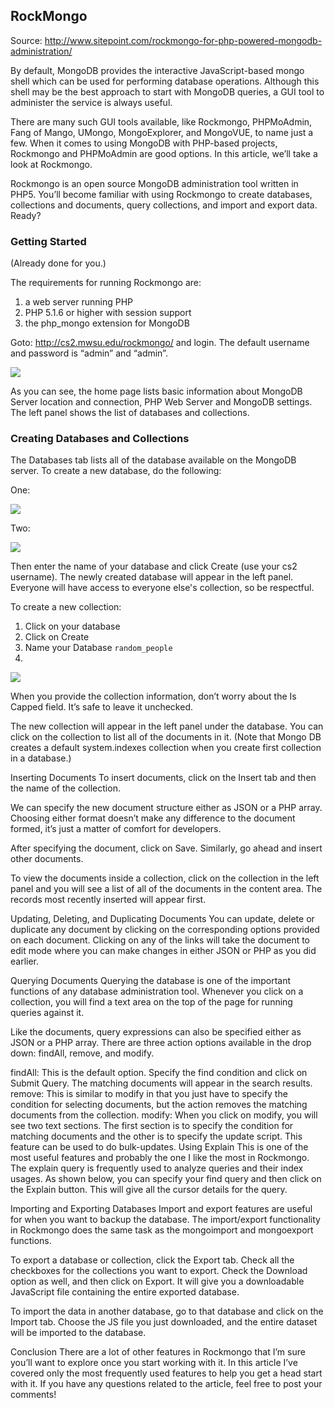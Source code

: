 ## RockMongo

Source: http://www.sitepoint.com/rockmongo-for-php-powered-mongodb-administration/

By default, MongoDB provides the interactive JavaScript-based mongo shell which can be used for performing database operations. Although this shell may be the best approach to start with MongoDB queries, a GUI tool to administer the service is always useful.

There are many such GUI tools available, like Rockmongo, PHPMoAdmin, Fang of Mango, UMongo, MongoExplorer, and MongoVUE, to name just a few. When it comes to using MongoDB with PHP-based projects, Rockmongo and PHPMoAdmin are good options. In this article, we’ll take a look at Rockmongo.

Rockmongo is an open source MongoDB administration tool written in PHP5. You’ll become familiar with using Rockmongo to create databases, collections and documents, query collections, and import and export data. Ready?

### Getting Started
(Already done for you.)

The requirements for running Rockmongo are:

1. a web server running PHP
2. PHP 5.1.6 or higher with session support
3. the php_mongo extension for MongoDB


Goto: http://cs2.mwsu.edu/rockmongo/ and login. The default username and password is “admin” and “admin”. 

![](https://s3.amazonaws.com/f.cl.ly/items/0e1c2u1R3u0f461E0a3M/rockmongo-01.png)

As you can see, the home page lists basic information about MongoDB Server location and connection, PHP Web Server and MongoDB settings. The left panel shows the list of databases and collections.

### Creating Databases and Collections

The Databases tab lists all of the database available on the MongoDB server. To create a new database, do the following:

One:

![](https://s3.amazonaws.com/f.cl.ly/items/3e2S0X3b0y4541061t11/createdb1.png)

Two:

![](https://s3.amazonaws.com/f.cl.ly/items/1o1n2R3V090z160z413U/createdb2.png)

Then enter the name of your database and click Create (use your cs2 username). The newly created database will appear in the left panel. Everyone will have access to everyone else's collection, so be respectful.

To create a new collection:

1. Click on your database
2. Click on Create
3. Name your Database `random_people`
4. 
![](https://s3.amazonaws.com/f.cl.ly/items/1V3F281d0v391a0e1m2L/create_collection.png)

When you provide the collection information, don’t worry about the Is Capped field. It’s safe to leave it unchecked.


The new collection will appear in the left panel under the database. You can click on the collection to list all of the documents in it. (Note that Mongo DB creates a default system.indexes collection when you create first collection in a database.)

Inserting Documents
To insert documents, click on the Insert tab and then the name of the collection.



We can specify the new document structure either as JSON or a PHP array. Choosing either format doesn’t make any difference to the document formed, it’s just a matter of comfort for developers.

After specifying the document, click on Save. Similarly, go ahead and insert other documents.



To view the documents inside a collection, click on the collection in the left panel and you will see a list of all of the documents in the content area. The records most recently inserted will appear first.

Updating, Deleting, and Duplicating Documents
You can update, delete or duplicate any document by clicking on the corresponding options provided on each document. Clicking on any of the links will take the document to edit mode where you can make changes in either JSON or PHP as you did earlier.



Querying Documents
Querying the database is one of the important functions of any database administration tool. Whenever you click on a collection, you will find a text area on the top of the page for running queries against it.



Like the documents, query expressions can also be specified either as JSON or a PHP array. There are three action options available in the drop down: findAll, remove, and modify.

findAll: This is the default option. Specify the find condition and click on Submit Query. The matching documents will appear in the search results.
remove: This is similar to modify in that you just have to specify the condition for selecting documents, but the action removes the matching documents from the collection.
modify: When you click on modify, you will see two text sections. The first section is to specify the condition for matching documents and the other is to specify the update script. This feature can be used to do bulk-updates.
Using Explain
This is one of the most useful features and probably the one I like the most in Rockmongo. The explain query is frequently used to analyze queries and their index usages. As shown below, you can specify your find query and then click on the Explain button. This will give all the cursor details for the query.



Importing and Exporting Databases
Import and export features are useful for when you want to backup the database. The import/export functionality in Rockmongo does the same task as the mongoimport and mongoexport functions.

To export a database or collection, click the Export tab. Check all the checkboxes for the collections you want to export. Check the Download option as well, and then click on Export. It will give you a downloadable JavaScript file containing the entire exported database.



To import the data in another database, go to that database and click on the Import tab. Choose the JS file you just downloaded, and the entire dataset will be imported to the database.

Conclusion
There are a lot of other features in Rockmongo that I’m sure you’ll want to explore once you start working with it. In this article I’ve covered only the most frequently used features to help you get a head start with it. If you have any questions related to the article, feel free to post your comments!


